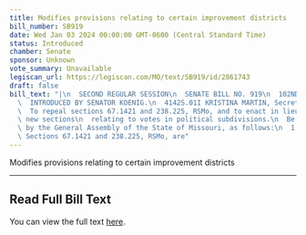 ```yaml
---
title: Modifies provisions relating to certain improvement districts
bill_number: SB919
date: Wed Jan 03 2024 00:00:00 GMT-0600 (Central Standard Time)
status: Introduced
chamber: Senate
sponsor: Unknown
vote_summary: Unavailable
legiscan_url: https://legiscan.com/MO/text/SB919/id/2861743
draft: false
bill_text: "|\n  SECOND REGULAR SESSION\n  SENATE BILL NO. 919\n  102ND GENERA L ASSEMBLY\n\
  \  INTRODUCED BY SENATOR KOENIG.\n  4142S.01I KRISTINA MARTIN, Secretary\n  AN ACT\n\
  \  To repeal sections 67.1421 and 238.225, RSMo, and to enact in lieu thereof two\
  \ new sections\n  relating to votes in political subdivisions.\n  Be it enacted\
  \ by the General Assembly of the State of Missouri, as follows:\n  1 Section A.\
  \ Sections 67.1421 and 238.225, RSMo, are"
---
```

Modifies provisions relating to certain improvement districts

---

## Read Full Bill Text

You can view the full text [here](https://legiscan.com/MO/text/SB919/id/2861743).
